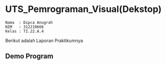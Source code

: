 # UTS_Pemrograman_Visual(Dekstop)
```
Nama  : Dipca Anugrah
NIM   : 312210666
Kelas : TI.22.A.4
```
Berikut adalah Laporan Praktikumnya 
## Demo Program

